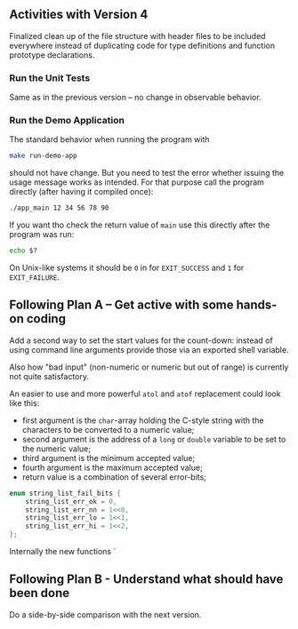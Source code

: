 ## Activities with Version 4

Finalized clean up of the file structure with header files to be
included everywhere instead of duplicating code for type
definitions and function prototype declarations.

### Run the Unit Tests

Same as in the previous version – no change in observable
behavior.

### Run the Demo Application

The standard behavior when running the program with

```sh
make run-demo-app
```

should not have change. But you need to test the error whether
issuing the usage message works as intended. For that purpose call
the program directly (after having it compiled once):

```sh
./app_main 12 34 56 78 90
```

If you want tho check the return value of `main` use this directly
after the program was run:

```sh
echo $?
```

On Unix-like systems it should be `0` in for `EXIT_SUCCESS` and
`1` for `EXIT_FAILURE`.

## Following Plan A – Get active with some hands-on coding

Add a second way to set the start values for the count-down:
instead of using command line arguments provide those via an
exported shell variable.

Also how "bad input" (non-numeric or numeric but out of range)
is currently not quite satisfactory.

An easier to use and more powerful `atol` and `atof` replacement
could look like this:

* first argument is the `char`-array holding the C-style string
  with the characters to be converted to a numeric value;
* second argument is the address of a `long` or `double` variable
  to be set to the numeric value;
* third argument is the minimum accepted value;
* fourth argument is the maximum accepted value;
* return value is a combination of several error-bits;

```c
enum string_list_fail_bits {
    string_list_err_ok = 0,
    string_list_err_nn = 1<<0,
    string_list_err_lo = 1<<1,
    string_list_err_hi = 1<<2,
};
```

Internally the new functions `



## Following Plan B - Understand what should have been done

Do a side-by-side comparison with the next version.
